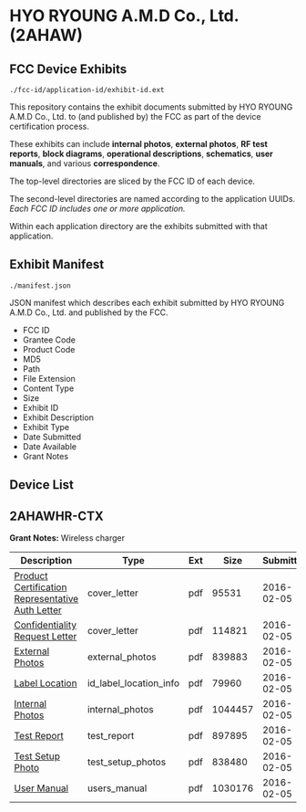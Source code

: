 # HYO RYOUNG A.M.D Co., Ltd. (2AHAW)
## FCC Device Exhibits

```
./fcc-id/application-id/exhibit-id.ext
```

This repository contains the exhibit documents submitted by HYO RYOUNG A.M.D Co., Ltd. to (and published by) the FCC as part of the device certification process.

These exhibits can include **internal photos**, **external photos**, **RF test reports**, **block diagrams**, **operational descriptions**, **schematics**, **user manuals**, and various **correspondence**.

The top-level directories are sliced by the FCC ID of each device.

The second-level directories are named according to the application UUIDs. *Each FCC ID includes one or more application.*

Within each application directory are the exhibits submitted with that application. 

## Exhibit Manifest

```
./manifest.json
```

JSON manifest which describes each exhibit submitted by HYO RYOUNG A.M.D Co., Ltd. and published by the FCC.

- FCC ID
- Grantee Code
- Product Code
- MD5
- Path
- File Extension
- Content Type
- Size
- Exhibit ID
- Exhibit Description
- Exhibit Type
- Date Submitted
- Date Available
- Grant Notes

## Device List
## 2AHAWHR-CTX
**Grant Notes:** Wireless charger

| Description | Type | Ext | Size | Submitted | Available |
| ----------- | ---- | --- | ---- | --------- | --------- |
| [Product Certification Representative Auth Letter](2AHAWHR-CTX/4ba7298e98f8fbb78a737aafcfc2c48f/2898549.pdf) | cover_letter | pdf | 95531 | 2016-02-05 | 2016-02-05 |
| [Confidentiality Request Letter](2AHAWHR-CTX/4ba7298e98f8fbb78a737aafcfc2c48f/2898550.pdf) | cover_letter | pdf | 114821 | 2016-02-05 | 2016-02-05 |
| [External Photos](2AHAWHR-CTX/4ba7298e98f8fbb78a737aafcfc2c48f/2898557.pdf) | external_photos | pdf | 839883 | 2016-02-05 | 2016-08-03 |
| [Label Location](2AHAWHR-CTX/4ba7298e98f8fbb78a737aafcfc2c48f/2898561.pdf) | id_label_location_info | pdf | 79960 | 2016-02-05 | 2016-02-05 |
| [Internal Photos](2AHAWHR-CTX/4ba7298e98f8fbb78a737aafcfc2c48f/2898558.pdf) | internal_photos | pdf | 1044457 | 2016-02-05 | 2016-08-03 |
| [Test Report](2AHAWHR-CTX/4ba7298e98f8fbb78a737aafcfc2c48f/2898556.pdf) | test_report | pdf | 897895 | 2016-02-05 | 2016-02-05 |
| [Test Setup Photo](2AHAWHR-CTX/4ba7298e98f8fbb78a737aafcfc2c48f/2898559.pdf) | test_setup_photos | pdf | 838480 | 2016-02-05 | 2016-08-03 |
| [User Manual](2AHAWHR-CTX/4ba7298e98f8fbb78a737aafcfc2c48f/2898560.pdf) | users_manual | pdf | 1030176 | 2016-02-05 | 2016-08-03 |
